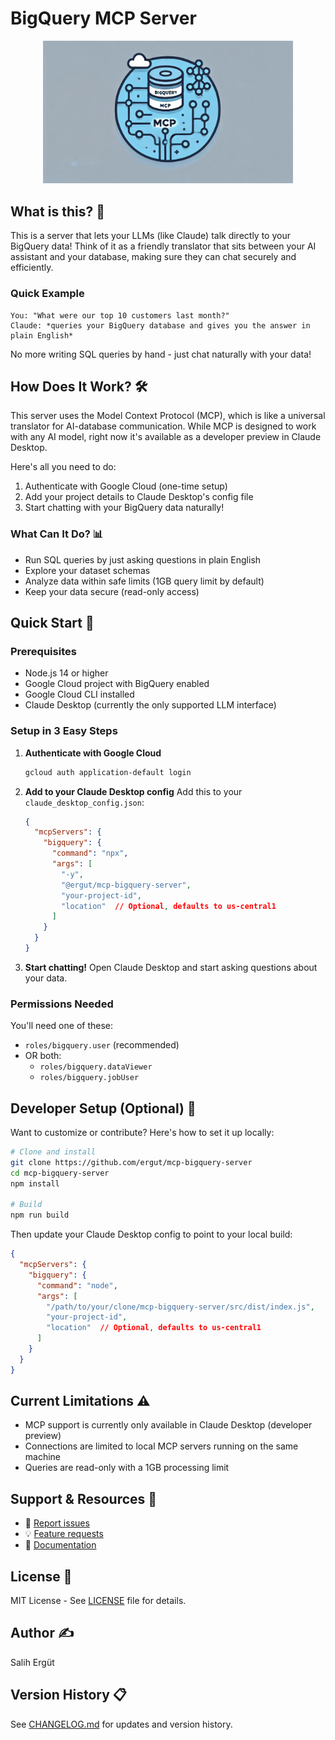 # BigQuery MCP Server
<div align="center">
  <img src="assets/mcp-bigquery-server-logo.png" alt="BigQuery MCP Server Logo" width="400"/>
</div>

## What is this? 🤔

This is a server that lets your LLMs (like Claude) talk directly to your BigQuery data! Think of it as a friendly translator that sits between your AI assistant and your database, making sure they can chat securely and efficiently.

### Quick Example
```text
You: "What were our top 10 customers last month?"
Claude: *queries your BigQuery database and gives you the answer in plain English*
```

No more writing SQL queries by hand - just chat naturally with your data!

## How Does It Work? 🛠️

This server uses the Model Context Protocol (MCP), which is like a universal translator for AI-database communication. While MCP is designed to work with any AI model, right now it's available as a developer preview in Claude Desktop.

Here's all you need to do:
1. Authenticate with Google Cloud (one-time setup)
2. Add your project details to Claude Desktop's config file
3. Start chatting with your BigQuery data naturally!

### What Can It Do? 📊

- Run SQL queries by just asking questions in plain English
- Explore your dataset schemas
- Analyze data within safe limits (1GB query limit by default)
- Keep your data secure (read-only access)

## Quick Start 🚀

### Prerequisites
- Node.js 14 or higher
- Google Cloud project with BigQuery enabled
- Google Cloud CLI installed
- Claude Desktop (currently the only supported LLM interface)

### Setup in 3 Easy Steps

1. **Authenticate with Google Cloud**
   ```bash
   gcloud auth application-default login
   ```

2. **Add to your Claude Desktop config**
   Add this to your `claude_desktop_config.json`:
   ```json
   {
     "mcpServers": {
       "bigquery": {
         "command": "npx",
         "args": [
           "-y",
           "@ergut/mcp-bigquery-server",
           "your-project-id",
           "location"  // Optional, defaults to us-central1
         ]
       }
     }
   }
   ```

3. **Start chatting!** 
   Open Claude Desktop and start asking questions about your data.

### Permissions Needed

You'll need one of these:
- `roles/bigquery.user` (recommended)
- OR both:
  - `roles/bigquery.dataViewer`
  - `roles/bigquery.jobUser`

## Developer Setup (Optional) 🔧

Want to customize or contribute? Here's how to set it up locally:

```bash
# Clone and install
git clone https://github.com/ergut/mcp-bigquery-server
cd mcp-bigquery-server
npm install

# Build
npm run build
```

Then update your Claude Desktop config to point to your local build:
```json
{
  "mcpServers": {
    "bigquery": {
      "command": "node",
      "args": [
        "/path/to/your/clone/mcp-bigquery-server/src/dist/index.js",
        "your-project-id",
        "location"  // Optional, defaults to us-central1
      ]
    }
  }
}
```

## Current Limitations ⚠️

- MCP support is currently only available in Claude Desktop (developer preview)
- Connections are limited to local MCP servers running on the same machine
- Queries are read-only with a 1GB processing limit

## Support & Resources 💬

- 🐛 [Report issues](https://github.com/ergut/mcp-bigquery-server/issues)
- 💡 [Feature requests](https://github.com/ergut/mcp-bigquery-server/issues)
- 📖 [Documentation](https://github.com/ergut/mcp-bigquery-server)

## License 📝

MIT License - See [LICENSE](LICENSE) file for details.

## Author ✍️ 

Salih Ergüt

## Version History 📋

See [CHANGELOG.md](CHANGELOG.md) for updates and version history.